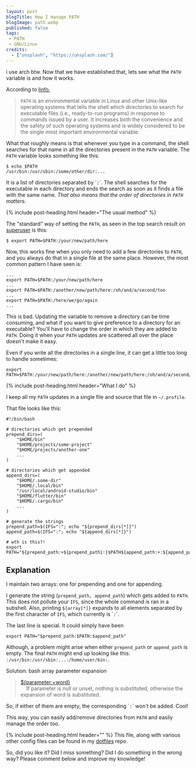 ```yaml
---
layout: post
blogTitle: How I manage PATH
blogImage: path.webp
published: false
tags:
 - PATH
 - GNU/Linux
credits:
  - ["unsplash", "https://unsplash.com/"]
---
```


i use arch btw. Now that we have established that, lets see what the `PATH` variable is and how it works.

According to <a href="http://www.linfo.org/path_env_var.html" target="_blank" rel="noopener">linfo</a>,
<blockquote class="blockquote"><code>PATH</code> is an environmental variable in Linux and other Unix-like operating systems that tells the shell which directories to search for executable files (i.e., ready-to-run programs) in response to commands issued by a user. It increases both the convenience and the safety of such operating systems and is widely considered to be the single most important environmental variable.</blockquote>

<div class="py-4"></div>

What that roughly means is that whenever you type in a command, the shell searches for that name in all the directories present in the <code>PATH</code> variable. The <code>PATH</code> variable looks something like this:

```shell
$ echo $PATH
/usr/bin:/usr/sbin:/some/other/dir:...
```

It is a list of directories separated by \``:`\`. The shell searches for the executable in each directory and ends the search as soon as it finds a file with the same name. *That also means that the order of directories in `PATH` matters.*

{% include post-heading.html header="The usual method" %}

The "standard" way of setting the `PATH`, as seen in the top search result on <a href="https://superuser.com/a/488175" target="_blank" rel="noopener">superuser</a> is this:
```shell
$ export PATH=$PATH:/your/new/path/here
```

Now, this works fine when you only need to add a few directories to `PATH`, and you always do that in a single file at the same place. However, the most common pattern I have seen is:
```shell
...
export PATH=$PATH:/your/new/path/here
...
export PATH=$PATH:/another/new/path/here:/oh/and/a/second/too
...
export PATH=$PATH:/here/we/go/again
...
```

This is bad. Updating the variable to remove a directory can be time consuming, and what if you want to give preference to a directory for an executable? You'll have to change the order in which they are added to `PATH`. Doing it when your `PATH` updates are scattered all over the place doesn't make it easy.

Even if you write all the directories in a single line, it can get a little too long to handle sometimes:
```shell
export PATH=$PATH:/your/new/path/here:/another/new/path/here:/oh/and/a/second/too:/here/we/go/again:...
```

{% include post-heading.html header="What I do" %}

I keep all my `PATH` updates in a single file and source that file in `~/.profile`.

That file looks like this:
```shell
#!/bin/bash

# directories which get prepended
prepend_dirs=(
    "$HOME/bin"
    "$HOME/projects/some-project"
    "$HOME/projects/another-one"
    ...
)

# directories which get appended
append_dirs=(
    "$HOME/.some-dir"
    "$HOME/.local/bin"
    "/usr/local/android-studio/bin"
    "$HOME/flutter/bin"
    "$HOME/.cargo/bin"
    ...
)

# generate the strings
prepend_path=$(IFS=":"; echo "${prepend_dirs[*]}")
append_path=$(IFS=":"; echo "${append_dirs[*]}")

# wth is this?!
export PATH="${prepend_path:+${prepend_path}:}$PATH${append_path:+:${append_path}}"
```

<h2 class="section-header pt-4">Explanation</h2>
I maintain two arrays: one for prepending and one for appending.

I generate the string (`prepend_path, append_path`) which gets added to `PATH`. This does not pollute your `IFS`, since the whole command is ran in a subshell. Also, printing `${array[*]}` expands to all elements separated by the first character of `IFS`, which currently is \``:`\`.

The last line is special. It could simply have been

```shell
export PATH="$prepend_path:$PATH:$append_path"
```

Although, a problem might arise when either `prepend_path` or `append_path` is empty. The final `PATH` might end up looking like this: `:/usr/bin:/usr/sbin:...:/home/user/bin:`.

Solution: bash array parameter expansion
<blockquote class="blockquote">
<a href="https://www.gnu.org/software/bash/manual/html_node/Shell-Parameter-Expansion.html" target="_blank" rel="noopener">${parameter:+word}</a>
<br>
&nbsp;&nbsp;&nbsp;&nbsp;If parameter is null or unset, nothing is substituted, otherwise the expansion of word is substituted.
</blockquote>

So, if either of them are empty, the corresponding \``:`\` won't be added. Cool!

This way, you can easily add/remove directories from `PATH` and easily manage the order too.

{% include post-heading.html header="" %}
This file, along with various other config files can be found in my <a href="https://github.com/yoogottamk/dotfiles" target="_blank" rel="noopener">dotfiles</a> repo.

So, did you like it? Did I miss something? Did I do something in the wrong way? Please comment below and improve my knowledge!
